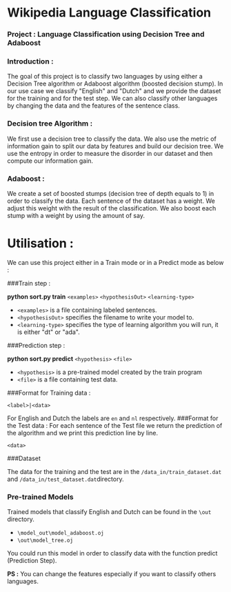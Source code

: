 # Wikipedia Language Classification

### Project : Language Classification using Decision Tree and Adaboost

### Introduction :
The goal of this project is to classify two languages by using either a Decision Tree algorithm or 
Adaboost algorithm (boosted decision stump). In our use case we classify "English" and "Dutch" and we 
provide the dataset for the training and for the test step. We can also classify other languages 
by changing the data and the features of the sentence class.

### Decision tree Algorithm :

We first use a decision tree  to classify the data. We also use the metric of information gain to 
split our data  by features and build our decision tree. We use the entropy in order to measure
the disorder in our dataset and then compute our information gain.

### Adaboost :

We create a set of boosted stumps (decision tree of depth equals to 1) in order to classify the data. Each 
sentence of the dataset has a weight. We adjust this weight with the result of the classification. We also
boost each stump with a weight by using the amount of say.

# Utilisation :

We can use this project either in a Train mode or in a Predict mode as below :

###Train step :

<b>python sort.py train</b> `<examples>` `<hypothesisOut>` `<learning-type>`
- `<examples>` is a file containing labeled sentences.
- `<hypothesisOut>` specifies the filename to write your model to.
- `<learning-type>` specifies the type of learning algorithm you will run, it is either "dt" or "ada".

###Prediction step :

<b>python sort.py predict</b> `<hypothesis>` `<file>`
 - `<hypothesis>` is a pre-trained model created by the train program
 - `<file>` is a file containing test data.

###Format for Training data :

```
<label>|<data>
```
For English and Dutch the labels are ```en``` and ```nl``` respectively.
###Format for the Test data :
For each sentence of the Test file we return the prediction of the algorithm and we print this
prediction line by line.

```
<data>
```

###Dataset

The data for the training and the test are in the `/data_in/train_dataset.dat` and  `/data_in/test_dataset.dat`directory.

### Pre-trained Models
Trained models that classify English and Dutch can be found in the `\out` directory.

 - `\model_out\model_adaboost.oj` 
 - `\out\model_tree.oj` 
 
You could run this model in order to classify data with the function predict (Prediction Step).

**PS :** You can change the features especially if you want to classify others languages. 